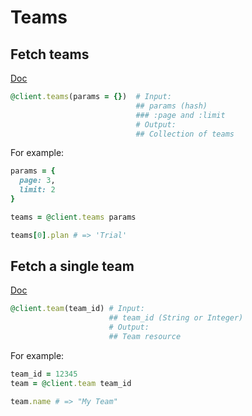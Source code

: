 # Teams

## Fetch teams

[Doc](https://developers.lokalise.com/reference/list-all-teams)

```ruby
@client.teams(params = {})  # Input:
                            ## params (hash)
                            ### :page and :limit
                            # Output:
                            ## Collection of teams
```

For example:

```ruby
params = {
  page: 3,
  limit: 2
}

teams = @client.teams params

teams[0].plan # => 'Trial'
```

## Fetch a single team

[Doc](https://developers.lokalise.com/reference/get-team-details)

```ruby
@client.team(team_id) # Input:
                      ## team_id (String or Integer)
                      # Output:
                      ## Team resource
```

For example:

```ruby
team_id = 12345
team = @client.team team_id

team.name # => "My Team"
```